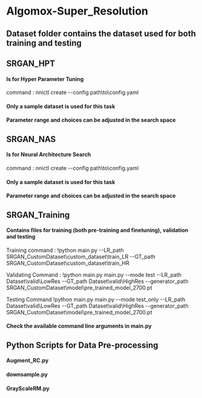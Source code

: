 # Algomox-Super_Resolution

## Dataset folder contains the dataset used for both training and testing

## SRGAN_HPT
#### Is for Hyper Parameter Tuning
command : nnictl create --config path\to\config.yaml
#### Only a sample dataset is used for this task
#### Parameter range and choices can be adjusted in the search space


## SRGAN_NAS
#### Is for Neural Architecture Search
command : nnictl create --config path\to\config.yaml
#### Only a sample dataset is used for this task
#### Parameter range and choices can be adjusted in the search space


## SRGAN_Training
#### Contains files for training (both pre-training and finetuning),  validation and testing
Training command : !python main.py --LR_path SRGAN_CustomDataset\custom_dataset\train_LR --GT_path SRGAN_CustomDataset\custom_dataset\train_HR

Validating Command : !python main.py main.py --mode test --LR_path Dataset\valid\LowRes --GT_path Dataset\valid\HighRes --generator_path SRGAN_CustomDataset\model\pre_trained_model_2700.pt

Testing Command !python main.py main.py --mode test_only --LR_path Dataset\valid\LowRes --GT_path Dataset\valid\HighRes --generator_path SRGAN_CustomDataset\model\pre_trained_model_2700.pt


#### Check the available command line arguments in main.py


## Python Scripts for Data Pre-processing
#### Augment_RC.py
#### downsample.py
#### GrayScaleRM.py

